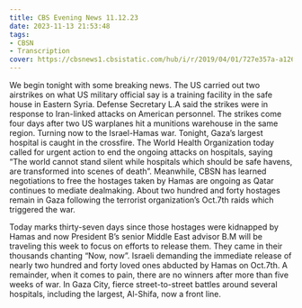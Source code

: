 ```yaml
---
title: CBS Evening News 11.12.23
date: 2023-11-13 21:53:48
tags:
- CBSN
- Transcription
cover: https://cbsnews1.cbsistatic.com/hub/i/r/2019/04/01/727e357a-a126-4138-a2c5-4d3222669d57/thumbnail/640x360/3ff2761028dc5c65cc4f07acd54bcd5c/cbsn2-logo-1920x1080.jpg
---
```

We begin tonight with some breaking news. The US carried out two airstrikes on what US military official say is a training facility in the safe house in Eastern Syria. Defense Secretary L.A said the strikes were in response to Iran-linked attacks on American personnel. The strikes come four days after two US warplanes hit a munitions warehouse in the same region. Turning now to the Israel-Hamas war. Tonight, Gaza’s largest hospital is caught in the crossfire. The World Health Organization today called for urgent action to end the ongoing attacks on hospitals, saying “The world cannot stand silent while hospitals which should be safe havens, are transformed into scenes of death”. Meanwhile, CBSN has learned negotiations to free the hostages taken by Hamas are ongoing as Qatar continues to mediate dealmaking. About two hundred and forty hostages remain in Gaza following the terrorist organization’s Oct.7th raids which triggered the war. 

Today marks thirty-seven days since those hostages were kidnapped by Hamas and now President B’s senior Middle East advisor B.M will be traveling this week to focus on efforts to release them. They came in their thousands chanting “Now, now”. Israeli demanding the immediate release of nearly two hundred and forty loved ones abducted by Hamas on Oct.7th. A remainder, when it comes to pain, there are no winners after more than five weeks of war. In Gaza City, fierce street-to-street battles around several hospitals, including the largest, Al-Shifa, now a front line. 
